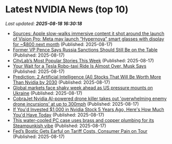 # Latest NVIDIA News (top 10)
_Last updated: **2025-08-18 16:30:18**_

- [Sources: Apple slow-walks immersive content it shot around the launch of Vision Pro; Meta may launch “Hypernova” smart glasses with display for ~$800 next month](https://biztoc.com/x/b87cc41949bf2ec6) (Published: 2025-08-17)
- [Former VP Pence Says Russia Sanctions Should Still Be on the Table](https://biztoc.com/x/97f47f6270ea63db) (Published: 2025-08-17)
- [CityLab’s Most Popular Stories This Week](https://biztoc.com/x/2db4aa46e934f1fc) (Published: 2025-08-17)
- [Your Wait for a Tesla Robo-taxi Ride Is Almost Over, Musk Says](https://biztoc.com/x/3c7f55b00b1a4796) (Published: 2025-08-17)
- [Prediction: 2 Artificial Intelligence (AI) Stocks That Will Be Worth More Than Nvidia by 2030](https://biztoc.com/x/0131ad8ce66ccfca) (Published: 2025-08-17)
- [Global markets face shaky week ahead as US pressure mounts on Ukraine](https://biztoc.com/x/24cf39ca9f6f1f7b) (Published: 2025-08-17)
- [CobraJet Nvidia AI-powered drone killer takes out 'overwhelming enemy drone incursions' at up to 300mph](https://www.tomshardware.com/tech-industry/cobrajet-nvidia-ai-powered-drone-killer-takes-out-overwhelming-enemy-drone-incursions-at-up-to-300mph) (Published: 2025-08-17)
- [If You'd Invested $1,000 in Nvidia Stock 5 Years Ago, Here's How Much You'd Have Today](https://biztoc.com/x/7839d2707c6317d2) (Published: 2025-08-17)
- [This water-cooled PC case uses brass and copper plumbing for its Steampunkish vibe](https://www.yankodesign.com/2025/08/17/this-water-cooled-pc-case-uses-brass-and-copper-plumbing-for-its-steampunkish-vibe/) (Published: 2025-08-17)
- [Fed’s Bostic Gets Earful on Tariff Costs, Consumer Pain on Tour](https://biztoc.com/x/be21f392af74c8a2) (Published: 2025-08-17)

